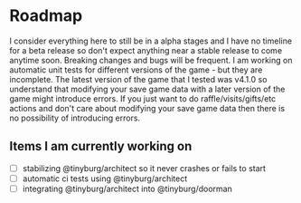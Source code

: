 # Roadmap

I consider everything here to still be in a alpha stages and I have no timeline for a beta release so don't expect anything near a stable release to come anytime soon. Breaking changes and bugs will be frequent. I am working on automatic unit tests for different versions of the game - but they are incomplete. The latest version of the game that I tested was v4.1.0 so understand that modifying your save game data with a later version of the game might introduce errors. If you just want to do raffle/visits/gifts/etc actions and don't care about modifying your save game data then there is no possibility of introducing errors.

## Items I am currently working on

-   [ ] stabilizing @tinyburg/architect so it never crashes or fails to start
-   [ ] automatic ci tests using @tinyburg/architect
-   [ ] integrating @tinyburg/architect into @tinyburg/doorman
